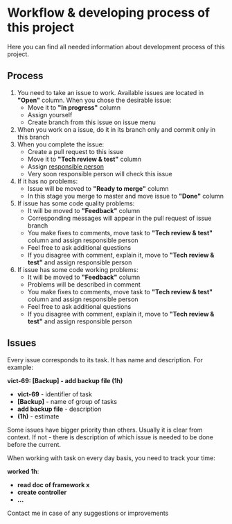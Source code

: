 # Workflow & developing process of this project
Here you can find all needed information about development process of this project.

## Process
1. You need to take an issue to work. Available issues are located in **"Open"** column. When you chose the desirable issue:
   - Move it to **"In progress"** column
   - Assign yourself
   - Create branch from this issue on issue menu
2. When you work on a issue, do it in its branch only and commit only in this branch
3. When you complete the issue:
   - Create a pull request to this issue
   - Move it to **"Tech review & test"** column
   - Assign [responsible person](https://github.com/makskostyshen)
   - Very soon responsible person will check this issue
4. If it has no problems:
   - Issue will be moved to **"Ready to merge"** column
   - In this stage you merge to master and move issue to **"Done"** column
5. If issue has some code quality problems:
   - It will be moved to **"Feedback"** column
   - Corresponding messages will appear in the pull request of issue branch
   - You make fixes to comments, move task to **"Tech review & test"** column and assign responsible person
   - Feel free to ask additional questions
   - If you disagree with comment, explain it, move to **"Tech review & test"** and assign responsible person
6. If issue has some code working problems:
   - It will be moved to **"Feedback"** column
   - Problems will be described in comment
   - You make fixes to comments, move task to **"Tech review & test"** column and assign responsible person
   - Feel free to ask additional questions
   - If you disagree with comment, explain it, move to **"Tech review & test"** and assign responsible person



## Issues
Every issue corresponds to its task. It has name and description. For example:

**vict-69: [Backup] - add backup file (1h)**
- **vict-69** - identifier of task
- **[Backup]** - name of group of tasks
- **add backup file** - description
- **(1h)** - estimate

Some issues have bigger priority than others. Usually it is clear from context.
If not - there is description of which issue is needed to be done before the current.

When working with task on every day basis, you need to track your time:

**worked 1h**:
- **read doc of framework x**
- **create controller**
- **...**

Contact me in case of any suggestions or improvements